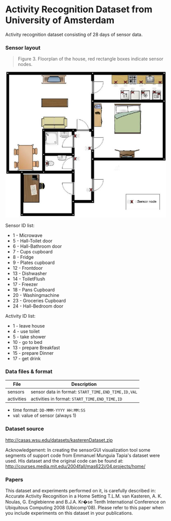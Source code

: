 # Activity Recognition Dataset from University of Amsterdam

Activity recognition dataset consisting of 28 days of sensor data.

### Sensor layout

> Figure 3. Floorplan of the house, red rectangle boxes indicate sensor nodes.

![sensor locations](locations.jpeg)

Sensor ID list:

- 1 - Microwave
- 5 - Hall-Toilet door
- 6 - Hall-Bathroom door
- 7 - Cups cupboard
- 8 - Fridge
- 9 - Plates cupboard
- 12 - Frontdoor
- 13 - Dishwasher
- 14 - ToiletFlush
- 17 - Freezer
- 18 - Pans Cupboard
- 20 - Washingmachine
- 23 - Groceries Cupboard
- 24 - Hall-Bedroom door
 
Activity ID list:

- 1 - leave house
- 4 - use toilet
- 5 - take shower
- 10 - go to bed
- 13 - prepare Breakfast
- 15 - prepare Dinner
- 17 - get drink

### Data files & format

| File            | Description                                         |
|-----------------|-----------------------------------------------------|
| sensors         | sensor data in format: `START_TIME,END_TIME,ID,VAL` |
| activities      | activities in format: `START_TIME,END_TIME,ID`      |

- time format: `DD-MMM-YYYY HH:MM:SS`
- val: value of sensor (always 1)

### Dataset source

<http://casas.wsu.edu/datasets/kasterenDataset.zip>

Acknowledgement: In creating the sensorGUI visualization tool some segments of
support code from Emmanuel Munguia Tapia's dataset were used. His dataset and
the original code can be found at: <http://courses.media.mit.edu/2004fall/mas622j/04.projects/home/>

### Papers

This dataset and experiments performed on it, is carefully described in:
Accurate Activity Recognition in a Home Setting T.L.M. van Kasteren, A. K.
Noulas, G. Englebienne and B.J.A. Kr�se Tenth International Conference on
Ubiquitous Computing 2008 (Ubicomp'08). Please refer to this paper when you
include experiments on this dataset in your publications.

